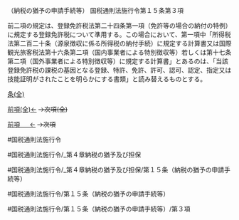 （納税の猶予の申請手続等）
国税通則法施行令第１５条第３項

前二項の規定は、登録免許税法第二十四条第一項（免許等の場合の納付の特例）に規定する登録免許税について準用する。この場合において、第一項中「所得税法第二百二十条（源泉徴収に係る所得税の納付手続）に規定する計算書又は国際観光旅客税法第十六条第二項（国内事業者による特別徴収等）若しくは第十七条第二項（国外事業者による特別徴収等）に規定する計算書」とあるのは、「当該登録免許税の課税の基因となる登録、特許、免許、許可、認可、認定、指定又は技能証明がされたことを明らかにする書類」と読み替えるものとする。

[条(全)](国税通則法施行＿令＿第１５条_.md)

[前項(全)←](国税通則法施行＿令＿第１５条第２項_.md)  ~~→次項(全)~~

[前項 　 ←](国税通則法施行＿令＿第１５条第２項.md)  ~~→次項~~



#国税通則法施行令

#国税通則法施行令/_第４章納税の猶予及び担保

#国税通則法施行令/_第４章納税の猶予及び担保/第１５条（納税の猶予の申請手続等）

#国税通則法施行令/第１５条（納税の猶予の申請手続等）

#国税通則法施行令/第１５条（納税の猶予の申請手続等）/第３項


